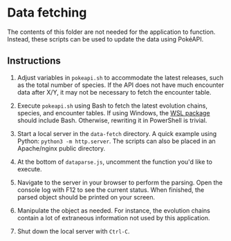 # Data fetching

The contents of this folder are not needed for the application to function. Instead, these scripts can be used to update the data using PokéAPI.

## Instructions

1. Adjust variables in `pokeapi.sh` to accommodate the latest releases, such as the total number of species. If the API does not have much encounter data after X/Y, it may not be necessary to fetch the encounter table.

2. Execute `pokeapi.sh` using Bash to fetch the latest evolution chains, species, and encounter tables. If using Windows, the [WSL package](https://learn.microsoft.com/en-us/windows/wsl/install) should include Bash. Otherwise, rewriting it in PowerShell is trivial.

3. Start a local server in the `data-fetch` directory. A quick example using Python: `python3 -m http.server`. The scripts can also be placed in an Apache/nginx public directory.

4. At the bottom of `dataparse.js`, uncomment the function you'd like to execute.

5. Navigate to the server in your browser to perform the parsing. Open the console log with F12 to see the current status. When finished, the parsed object should be printed on your screen.

6. Manipulate the object as needed. For instance, the evolution chains contain a lot of extraneous information not used by this application.

7. Shut down the local server with `Ctrl-C`.
